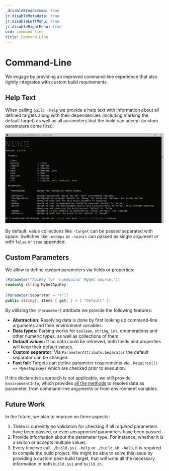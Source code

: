 ```yaml
---
_disableBreadcrumb: true
jr.disableMetadata: true
jr.disableLeftMenu: true
jr.disableRightMenu: true
uid: command-line
title: Command-Line
---
```


# Command-Line

We engage by providing an improved command-line experience that also tightly integrates with custom build requirements.

## Help Text

When calling `build -help` we provide a help text with information about all defined targets along with their dependencies (including marking the default target) as well as all parameters that the build can accept (custom parameters come first).

![Nuke Command-Line](images/command-line.png)

By default, value collections like `-target` can be passed separated with space. Switches like `-nodeps` or `-noinit` can passed as single argument or with `false` or `true` appended.

## Custom Parameters

We allow to define custom parameters via fields or properties:

```csharp
[Parameter("ApiKey for 'nukebuild' MyGet source.")]
readonly string MyGetApiKey;

[Parameter(Separator = "+")]
public string[] Items { get; } = { "Default" };
```

By utilizing the `[Parameter]` attribute we provide the following features:

- **Abstraction:** Resolving data is done by first looking up command-line arguments and then environment variables.
- **Data types:** Parsing works for `boolean`, `string`, `int`, enumerations and other numeric types, as well as collections of them.
- **Default values:** If no data could be retrieved, both fields and properties will keep their default values.
- **Custom separator:** Via `ParameterAttribute.Separator` the default separator can be changed.
- **Fast fail:** Targets can define parameter requirements via `.Requires(() => MyGetApiKey)` which are checked prior to execution.

If this declarative approach is not applicable, we still provide `EnvironmentInfo`, which provides [all the methods](/api/Nuke.Core.EnvironmentInfo.html#methods) to resolve data as parameter, from command-line arguments or from environment variables.

## Future Work

In the future, we plan to improve on three aspects:

1. There is currently no validation for checking if all _required_ parameters have been passed, or even _unsupported_ parameters have been passed.
2. Provide information about the parameter type. For instance, whether it is a switch or accepts multiple values.
3. Every time we call `./build.ps1 -help` or `./build.sh -help`, it is required to compile the build project. We might be able to solve this issue by providing a custom post-build target, that will write all the necessary information in both `build.ps1` and `build.sh`.


